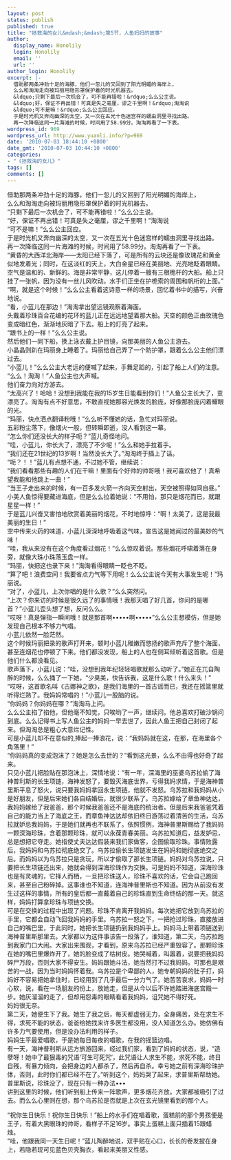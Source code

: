 ```yaml
---
layout: post
status: publish
published: true
title: "拯救海的女儿&mdash;&mdash;第5节，人鱼妈妈的故事"
author:
  display_name: Honolily
  login: Honolily
  email: ''
  url: ''
author_login: Honolily
excerpt: |-
  借助那两条冲劲十足的海豚，他们一忽儿的又回到了阳光明媚的海岸上，
  么么和淘淘走向被玛丽用隐形罩保护着的时光机器去。
  &ldquo;只剩下最后一次机会了，可不能再错啦！&rdquo;么么公主说。
  &ldquo;好，保证不再出错！可真是失之毫厘，谬之千里啊！&rdquo;淘淘说
  &ldquo;可不是嘛！&rdquo;么么公主回应。
  于是时光机又奔向幽深的太空，又一次在五光十色迷宫样的蠕虫洞里寻找出路。
  再一次降临这同一片海滩的时候，时间用了58.99分。淘淘再看了一下表。
wordpress_id: 969
wordpress_url: http://www.yuanli.info/?p=969
date: '2010-07-03 18:44:10 +0800'
date_gmt: '2010-07-03 10:44:10 +0800'
categories:
- "《拯救海的女儿》"
tags: []
comments: []
---
```

<p>借助那两条冲劲十足的海豚，他们一忽儿的又回到了阳光明媚的海岸上，<br />
么么和淘淘走向被玛丽用隐形罩保护着的时光机器去。<br />
&ldquo;只剩下最后一次机会了，可不能再错啦！&rdquo;么么公主说。<br />
&ldquo;好，保证不再出错！可真是失之毫厘，谬之千里啊！&rdquo;淘淘说<br />
&ldquo;可不是嘛！&rdquo;么么公主回应。<br />
于是时光机又奔向幽深的太空，又一次在五光十色迷宫样的蠕虫洞里寻找出路。<br />
再一次降临这同一片海滩的时候，时间用了58.99分。淘淘再看了一下表。<a id="more"></a><a id="more-969"></a><br />
&ldquo;黄昏的大西洋北海岸&mdash;&mdash;太阳已经下落了，可是所有的云块还是像玫瑰花和黄金似地发着光；同时，在这淡红的天上，大白金星已经在美丽地、光亮地眨着眼睛。空气是温和的、新鲜的。海是非常平静，这儿停着一艘有三根桅杆的大船。船上只挂了一张帆，因为没有一丝儿风吹动。水手们正坐在护桅索的周围和帆桁的上面。&rdquo;<br />
&ldquo;啊，就是这个时候！&rdquo;么么公主看着这诗意一样的场景，回忆着书中的描写，兴奋地说。<br />
&ldquo;看，小蓝儿在那边！&rdquo;淘淘拿出望远镜观察着海面。<br />
头戴着珍珠百合花编的花环的蓝儿正在远远地望着那大船。天空的颜色正由玫瑰色变成暗红色，渐渐地灰暗了下去。船上的灯亮了起来。<br />
&ldquo;跟书上的一样！&rdquo;么么公主说。<br />
然后他们一同下船，换上泳衣戴上护目镜，向那美丽的人鱼公主游去。<br />
小晶晶则趴在玛丽身上睡着了。玛丽给自己弄了一个防护罩，跟着么么公主他们漂过去。<br />
&ldquo;小蓝儿！&rdquo;么么公主大老远的便喊了起来，手舞足蹈的，引起了船上人们的注意。<br />
&ldquo;么么！淘淘！&rdquo;人鱼公主也大声喊。<br />
他们奋力向对方游去。<br />
&ldquo;太高兴了！哈哈！没想到我能在我的15岁生日能看到你们！&rdquo;人鱼公主长大了，变漂亮了。淘淘有点不好意思，不敢直视她那容光焕发的脸庞，好像那脸庞闪着耀眼的光。<br />
&ldquo;玛丽，快点洒点翻译粉哦！&rdquo;么么听不懂她的话，急忙对玛丽说。<br />
五彩粉尘落下，像烟火一般，但转瞬即逝，没人看到这一幕。<br />
&ldquo;怎么你们还没长大的样子呃？&rdquo;蓝儿奇怪地问。<br />
&ldquo;哇，小蓝儿，你长大了，漂亮了不少呢！&rdquo;么么和她手拉着手。<br />
&ldquo;我们还在21世纪的13岁啊！当然没长大了。&rdquo;淘淘终于插上了话。<br />
&ldquo;呃？！！&rdquo;蓝儿有点想不通，不过她不管，继续说：<br />
&ldquo;我们看看那些有趣的人们在干嘛！里面有个好帅的帅哥哦！我可喜欢他了！真希望我能和他跳上一曲！&rdquo;<br />
&ldquo;当王子走出来的时候，有一百多发火箭一齐向天空射出，天空被照得如同自昼。&rdquo;	小美人鱼惊得要藏进海底，但是么么拉着她说：&ldquo;不用怕，那只是烟花而已，就跟星星一样！&rdquo;<br />
于是蓝儿兴奋又害怕地欣赏着美丽的烟花，不时地惊呼：&ldquo;啊！太美了，这是我最美丽的生日！&rdquo;<br />
空中传来火药的味道，小蓝儿深深地呼吸着这气味，宣告这是她闻过的最美妙的气味！<br />
&ldquo;哇，我从来没有在这个角度看过烟花！&rdquo;么么惊叹着说。那些烟花呼啸着落在身旁，就像大珠小珠落玉盘一样。<br />
&ldquo;玛丽，快把这也录下来！&rdquo;淘淘看得眼睛一眨也不眨。<br />
&ldquo;算了吧！浪费空间！我要省点力气等下用呢！么么公主说今天有大事发生呢！&rdquo;玛丽说。<br />
&ldquo;对了，小蓝儿，上次你唱的是什么歌？&rdquo;么么突然问。<br />
&ldquo;上次？你来访的时候是很久远了的事情哦！我那天唱了好几首，你问的是哪首？&rdquo;小蓝儿歪头想了想，反问么么。<br />
&ldquo;哎呀！真是弹指一瞬间哦！就是那首啊&bull;&bull;&bull;&bull;&bull;啊&bull;&bull;&bull;&bull;&bull;&rdquo;么么公主想模仿，但是她发现自己根本不够力气唱。<br />
小蓝儿依然一脸茫然。<br />
这个时候玛丽把录的歌声打开来，顿时小蓝儿稚嫩而悠扬的歌声充斥了整个海面，甚至连烟花也停顿了下来。他们都没发现，船上的人也在侧耳倾听着这首歌。但是他们什么都没看见。<br />
歌声落下，小蓝儿说：&ldquo;哇，没想到我年纪轻轻唱歌就那么动听了。&rdquo;她正在兀自陶醉的时候，么么捅了一下她，&ldquo;少臭美，快告诉我，这是什么歌！什么来头！&rdquo;<br />
&ldquo;哎呀，这首歌名叫《古娜神之歌》，是我们海里的一首古谣而已，我还在摇篮里就听得烂熟了。我妈妈常唱的！&rdquo;小蓝儿一股脑的说。<br />
&ldquo;你妈妈？你妈妈在哪？&rdquo;淘淘马上问。<br />
么么公主掐了掐他，但他毫不知觉，只唉哟了一声，继续问。他总喜欢打破沙锅问到底。么么记得书上写人鱼公主的妈妈一早去世了，因此人鱼王把自己封闭了起来。但淘淘总是粗心大意烂记性。<br />
可是小蓝儿却不在意似的,捧起一捧浪花，说：&ldquo;我妈妈就在这，在那，在海里各个角落里！&rdquo;<br />
&ldquo;你妈妈真的变成泡沫了？她是怎么去世的？&rdquo;看到这光景，么么不由得也好奇了起来。<br />
只见小蓝儿把脸贴在那泡沫上，深情地说：&ldquo;有一年，深海里的巫婆乌苏拉偷了海神普利斯的长生项链，海神发怒了，要毁灭海底世界，亏得我妈求情，于是海神普里斯平息了怒火，说只要我妈妈拿回永生项链，他就不发怒。乌苏拉和我妈妈从小是好朋友，但是后来她们各自结婚后，就很少联系了。乌苏拉嫁给了章鱼神达达，我妈妈嫁给了我爸爸，那个时候我爸爸还不是海底的统治者。但是后来我爸爸凭着自己的能力当上了海底之王，而章鱼神达达却依旧终日游荡过着清苦的生活，乌苏拉就妒忌我妈妈，于是她们就再也不联系了。依照惯例，海神普里斯赐给了我妈妈一颗深海珍珠，含着那颗珍珠，就可以永葆青春美丽。乌苏拉知道后，益发妒忌，总是想把它夺走。她指使丈夫达达假装来我们家做客，企图偷取珍珠。事情败露后，我妈妈和乌苏拉彻底绝交了。乌苏拉偷长生项链发生在妈妈和她彻底绝交之后。而妈妈以为乌苏拉只是贪玩，所以才偷取了那长生项链。妈妈对乌苏拉说，只要把长生项链还出来，她就会得到深海珍珠作为交换。可是妈妈不知道，深海珍珠也是有灵魂的，它择人而栖，一旦把珍珠送人，珍珠不喜欢的话，它会自己跑回来，甚至自己粉碎掉。这事谁也不知道，连海神普里斯也不知道。因为从前没有发生过这样的事情，所有的皇后都一直戴着自己的珍珠直到生命终结的那一天。就这样，妈妈打算拿珍珠与项链交换。<br />
可是在交换的过程中出现了问题。珍珠不肯离开我妈妈。每次她把它放到乌苏拉的手里，它都会自动飞回我妈妈的手里。乌苏拉一怒之下，一把抢过珍珠，直接放进自己的嘴巴里，于此同时，她把长生项链扔到我妈妈手上。妈妈马上带着项链送到海神普里斯那里去。大家都以为这件事该告一段落了，谁知道，第二天，乌苏拉跑到我家门口大闹。大家出来围观，才看到，原来乌苏拉已经严重毁容了。那颗珍珠在她的嘴巴里爆炸开了，她的脸变成了枯树皮。她哭喊着，叫嚣着，说要把我妈妈碎尸万段，否则大家不得安生。妈妈跟她斗法，她当然打不过我妈妈。可那也是艰苦的一战，因为当时妈妈怀着我。乌苏拉是个卑鄙的人，她专朝妈妈的肚子打，妈妈好不容易把她拿住时，已经用到了几乎最后一分力气了。她苦苦哀求，妈妈一时心软，说，看在一场朋友的份上，放她走，但是从今以后不许她踏进海底宫殿一步。她灰溜溜的走了，但却用怨毒的眼睛看着我妈妈，诅咒她不得好死。<br />
妈妈很无奈。<br />
第二天，她便生下了我。她生了我之后，每天都虚弱无力，全身痛苦，处在求生不得，求死不能的状态，爸爸给她找来许多医生都没用，没人知道怎么办。她仿佛有许多力气要使用，但是没办法利用的样子。<br />
妈妈生平最爱唱歌，于是她每日每夜的唱歌，在我的摇篮边唱。<br />
有一天，海神普利斯从远方旅游回来，经过我们家，看到了妈妈的状态，说，&ldquo;造孽呀！她中了最狠毒的咒语&lsquo;可生可死咒&rsquo;，此咒语让人求生不能，求死不能，终日自残，有暴力倾向，会把身边的人都杀了，然后再自杀。幸亏她之前有深海珍珠护体，否则，此时你们都已经不在了。&rdquo;听到这个，妈妈哭了起来，求普里斯帮助她。普里斯说，珍珠没了，现在只有一种办法&bull;&bull;&bull;<br />
讲到这里的时候，他们听到船上传来一阵歌声，更多烟花齐放。大家都被吸引了过去。而么么心里则在想，那个乌苏拉是否就是上次在玄光镜里看到的那个人。</p>
<p>&ldquo;祝你生日快乐！祝你生日快乐！&rdquo;船上的水手们在唱着歌，蛋糕前的那个男孩便是王子，有着大黑眼珠的帅哥，看样子不足16岁。事实上蛋糕上面只插着15跟蜡烛。<br />
&ldquo;哇，他跟我同一天生日呢！&rdquo;蓝儿陶醉地说，双手贴在心口，长长的卷发披在身上，若隐若现可见蓝色贝壳胸衣，看起来美丽又性感。</p>
